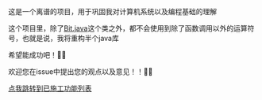 这是一个离谱的项目，用于巩固我对计算机系统以及编程基础的理解

这个项目里，除了[Bit.java](src/base/Bit.java)这个类之外，都不会使用到除了函数调用以外的运算符号，也就是说，我将重构半个java库

希望能成功吧！🥰🥰

欢迎您在issue中提出您的观点以及意见！！🥰🥰

[点我跳转到已施工功能列表](function_list.md)